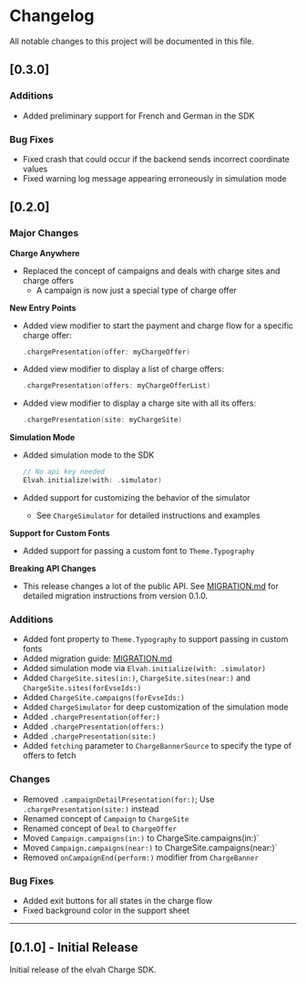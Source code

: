 # Changelog

All notable changes to this project will be documented in this file.

## [0.3.0]

### Additions
- Added preliminary support for French and German in the SDK

### Bug Fixes
- Fixed crash that could occur if the backend sends incorrect coordinate values
- Fixed warning log message appearing erroneously in simulation mode

## [0.2.0]

### Major Changes

**Charge Anywhere**
- Replaced the concept of campaigns and deals with charge sites and charge offers
	- A campaign is now just a special type of charge offer

**New Entry Points**
- Added view modifier to start the payment and charge flow for a specific charge offer:

  ```swift
  .chargePresentation(offer: myChargeOffer)
  ```
- Added view modifier to display a list of charge offers:

  ```swift
  .chargePresentation(offers: myChargeOfferList)
  ```
- Added view modifier to display a charge site with all its offers:

  ```swift
  .chargePresentation(site: myChargeSite)
  ```

**Simulation Mode**
- Added simulation mode to the SDK

  ```swift
  // No api key needed
  Elvah.initialize(with: .simulator)
  ```
- Added support for customizing the behavior of the simulator 
	- See `ChargeSimulator` for detailed instructions and examples

**Support for Custom Fonts**
- Added support for passing a custom font to `Theme.Typography`

**Breaking API Changes**
- This release changes a lot of the public API. See [MIGRATION.md](MIGRATION.md) for detailed migration instructions from version 0.1.0.

### Additions
- Added font property to `Theme.Typography` to support passing in custom fonts
- Added migration guide: [MIGRATION.md](MIGRATION.md)
- Added simulation mode via `Elvah.initialize(with: .simulator)`
- Added `ChargeSite.sites(in:)`, `ChargeSite.sites(near:)` and `ChargeSite.sites(forEvseIds:)`
- Added `ChargeSite.campaigns(forEvseIds:)`
- Added `ChargeSimulator` for deep customization of the simulation mode
- Added `.chargePresentation(offer:)`
- Added `.chargePresentation(offers:)`
- Added `.chargePresentation(site:)`
- Added `fetching` parameter to `ChargeBannerSource` to specify the type of offers to fetch

### Changes
- Removed `.campaignDetailPresentation(for:)`; Use `.chargePresentation(site:)` instead
- Renamed concept of `Campaign` to `ChargeSite`
- Renamed concept of `Deal` to `ChargeOffer`
- Moved `Campaign.campaigns(in:)` to ChargeSite.campaigns(in:)`
- Moved `Campaign.campaigns(near:)` to ChargeSite.campaigns(near:)`
- Removed `onCampaignEnd(perform:)` modifier from `ChargeBanner`

### Bug Fixes
- Added exit buttons for all states in the charge flow
- Fixed background color in the support sheet

---

## [0.1.0] - Initial Release

Initial release of the elvah Charge SDK.
